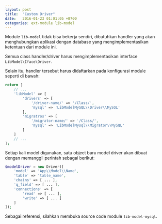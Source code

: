```yaml
---
layout: post
title:  "Custom Driver"
date:   2016-01-23 01:01:05 +0700
categories: ext-module lib-model
---
```


Module `lib-model` tidak bisa bekerja sendiri, dibutuhkan handler yang
akan menghubungkan aplikasi dengan database yang mengimplementasikan
ketentuan dari module ini.

Semua class handler/driver harus mengimplementasikan interface `LibModel\Iface\Driver`.

Selain itu, handler tersebut harus didaftarkan pada konfigurasi module seperti di bawah:

```php
return [
    // ...
    'libModel' => [
        'drivers' => [
            '/driver-name/' => '/Class/',
            'mysql' => 'LibModelMySQL\\Driver\\MySQL'
        ],
        'migratros' => [
            '/migrator-name/' => '/Class/',
            'mysql' => 'LibModelMysql\\Migrator\\MySQL'
        ]
    ]
    // ...
];
```

Setiap kali model digunakan, satu object baru model driver akan dibuat dengan memanggil
perintah sebagai berikut:

```php
$modelDriver = new Driver([
    'model' => 'App\\Model\\Name',
    'table' => 'table_name',
    'chains' => [ ... ],
    'q_field' => [ ... ],
    'connections' => [
        'read' => [ ... ],
        'write' => [ ... ]
    ]
]);
```

Sebagai referensi, silahkan membuka source code module `lib-model-mysql`.